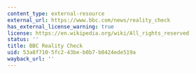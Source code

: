 ```yaml
---
content_type: external-resource
external_url: https://www.bbc.com/news/reality_check
has_external_license_warning: true
license: https://en.wikipedia.org/wiki/All_rights_reserved
status: ''
title: BBC Reality Check
uid: 53a8f710-5fc2-43be-b0b7-b0424ede519a
wayback_url: ''
---
```

